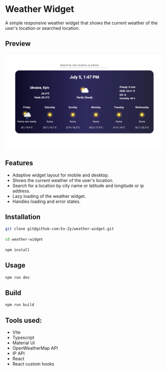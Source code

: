 # Weather Widget

A simple responsive weather widget that shows the current weather of the user's location or searched location.

## Preview
![Weather Widget](./preview.png)

## Features
- Adaptive widget layout for mobile and desktop.
- Shows the current weather of the user's location.
- Search for a location by city name or latitude and longitude or ip address.
- Lazy loading of the weather widget.
- Handles loading and error states.

## Installation

```bash
git clone git@github.com:Ex-Zy/weather-widget.git

cd weather-widget

npm install
```

## Usage

```bash
npm run dev
```

## Build

```bash
npm run build
```

## Tools used:
- Vite
- Typescript
- Material UI
- OpenWeatherMap API
- IP API
- React
- React custom hooks
